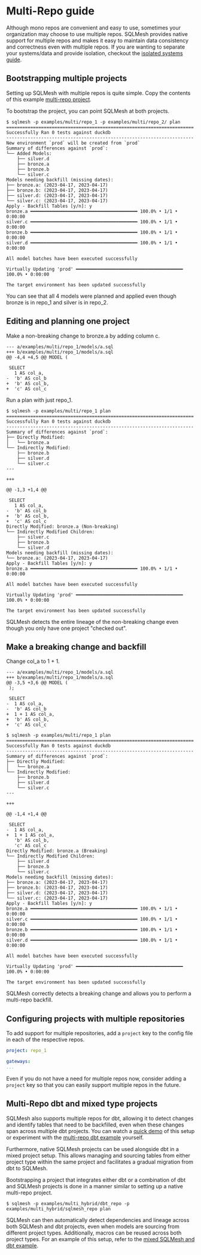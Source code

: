 # Multi-Repo guide

Although mono repos are convenient and easy to use, sometimes your organization may choose to use multiple repos. 
SQLMesh provides native support for multiple repos and makes it easy to maintain data consistency and correctness even with multiple repos.
If you are wanting to separate your systems/data and provide isolation, checkout the [isolated systems guide](https://sqlmesh.readthedocs.io/en/stable/guides/isolated_systems/?h=isolated). 

## Bootstrapping multiple projects
Setting up SQLMesh with multiple repos is quite simple. Copy the contents of this example [multi-repo project](https://github.com/TobikoData/sqlmesh/tree/main/examples/multi).

To bootstrap the project, you can point SQLMesh at both projects.

```
$ sqlmesh -p examples/multi/repo_1 -p examples/multi/repo_2/ plan
======================================================================
Successfully Ran 0 tests against duckdb
----------------------------------------------------------------------
New environment `prod` will be created from `prod`
Summary of differences against `prod`:
└── Added Models:
    ├── silver.d
    ├── bronze.a
    ├── bronze.b
    └── silver.c
Models needing backfill (missing dates):
├── bronze.a: (2023-04-17, 2023-04-17)
├── bronze.b: (2023-04-17, 2023-04-17)
├── silver.d: (2023-04-17, 2023-04-17)
└── silver.c: (2023-04-17, 2023-04-17)
Apply - Backfill Tables [y/n]: y
bronze.a ━━━━━━━━━━━━━━━━━━━━━━━━━━━━━━━━━━━━━━━━ 100.0% • 1/1 • 0:00:00
silver.c ━━━━━━━━━━━━━━━━━━━━━━━━━━━━━━━━━━━━━━━━ 100.0% • 1/1 • 0:00:00
bronze.b ━━━━━━━━━━━━━━━━━━━━━━━━━━━━━━━━━━━━━━━━ 100.0% • 1/1 • 0:00:00
silver.d ━━━━━━━━━━━━━━━━━━━━━━━━━━━━━━━━━━━━━━━━ 100.0% • 1/1 • 0:00:00

All model batches have been executed successfully

Virtually Updating 'prod' ━━━━━━━━━━━━━━━━━━━━━━━━━━━━━━━━━━━━━━━━ 100.0% • 0:00:00

The target environment has been updated successfully
```

You can see that all 4 models were planned and applied even though bronze is in repo_1 and silver is in repo_2.

## Editing and planning one project

Make a non-breaking change to bronze.a by adding column c.

```
--- a/examples/multi/repo_1/models/a.sql
+++ b/examples/multi/repo_1/models/a.sql
@@ -4,4 +4,5 @@ MODEL (

 SELECT
   1 AS col_a,
-  'b' AS col_b
+  'b' AS col_b,
+  'c' AS col_c
```

Run a plan with just repo_1.

```
$ sqlmesh -p examples/multi/repo_1 plan
======================================================================
Successfully Ran 0 tests against duckdb
----------------------------------------------------------------------
Summary of differences against `prod`:
├── Directly Modified:
│   └── bronze.a
└── Indirectly Modified:
    ├── bronze.b
    ├── silver.d
    └── silver.c
---

+++

@@ -1,3 +1,4 @@

 SELECT
   1 AS col_a,
-  'b' AS col_b
+  'b' AS col_b,
+  'c' AS col_c
Directly Modified: bronze.a (Non-breaking)
└── Indirectly Modified Children:
    ├── silver.c
    ├── bronze.b
    └── silver.d
Models needing backfill (missing dates):
└── bronze.a: (2023-04-17, 2023-04-17)
Apply - Backfill Tables [y/n]: y
bronze.a ━━━━━━━━━━━━━━━━━━━━━━━━━━━━━━━━━━━━━━━━ 100.0% • 1/1 • 0:00:00

All model batches have been executed successfully

Virtually Updating 'prod' ━━━━━━━━━━━━━━━━━━━━━━━━━━━━━━━━━━━━━━━━ 100.0% • 0:00:00

The target environment has been updated successfully
```

SQLMesh detects the entire lineage of the non-breaking change even though you only have one project "checked out".

## Make a breaking change and backfill
Change col_a to 1 + 1.

```
--- a/examples/multi/repo_1/models/a.sql
+++ b/examples/multi/repo_1/models/a.sql
@@ -3,5 +3,6 @@ MODEL (
 );

 SELECT
-  1 AS col_a,
-  'b' AS col_b
+  1 + 1 AS col_a,
+  'b' AS col_b,
+  'c' AS col_c
```

```
$ sqlmesh -p examples/multi/repo_1 plan
======================================================================
Successfully Ran 0 tests against duckdb
----------------------------------------------------------------------
Summary of differences against `prod`:
├── Directly Modified:
│   └── bronze.a
└── Indirectly Modified:
    ├── bronze.b
    ├── silver.d
    └── silver.c
---

+++

@@ -1,4 +1,4 @@

 SELECT
-  1 AS col_a,
+  1 + 1 AS col_a,
   'b' AS col_b,
   'c' AS col_c
Directly Modified: bronze.a (Breaking)
└── Indirectly Modified Children:
    ├── silver.d
    ├── bronze.b
    └── silver.c
Models needing backfill (missing dates):
├── bronze.a: (2023-04-17, 2023-04-17)
├── bronze.b: (2023-04-17, 2023-04-17)
├── silver.d: (2023-04-17, 2023-04-17)
└── silver.c: (2023-04-17, 2023-04-17)
Apply - Backfill Tables [y/n]: y
bronze.a ━━━━━━━━━━━━━━━━━━━━━━━━━━━━━━━━━━━━━━━━ 100.0% • 1/1 • 0:00:00
silver.c ━━━━━━━━━━━━━━━━━━━━━━━━━━━━━━━━━━━━━━━━ 100.0% • 1/1 • 0:00:00
bronze.b ━━━━━━━━━━━━━━━━━━━━━━━━━━━━━━━━━━━━━━━━ 100.0% • 1/1 • 0:00:00
silver.d ━━━━━━━━━━━━━━━━━━━━━━━━━━━━━━━━━━━━━━━━ 100.0% • 1/1 • 0:00:00

All model batches have been executed successfully

Virtually Updating 'prod' ━━━━━━━━━━━━━━━━━━━━━━━━━━━━━━━━━━━━━━━━ 100.0% • 0:00:00

The target environment has been updated successfully
```

SQLMesh correctly detects a breaking change and allows you to perform a multi-repo backfill.

## Configuring projects with multiple repositories

To add support for multiple repositories, add a `project` key to the config file in each of the respective repos. 

```yaml
project: repo_1

gateways:
...
```

Even if you do not have a need for multiple repos now, consider adding a `project` key so that you can easily support multiple repos in the future.

## Multi-Repo dbt and mixed type projects

SQLMesh also supports multiple repos for dbt, allowing it to detect changes and identify tables that need to be backfilled, even when these changes span across multiple dbt projects. You can watch a [quick demo](https://www.loom.com/share/69c083428bb348da8911beb2cd4d30b2) of this setup or experiment with the [multi-repo dbt example](https://github.com/TobikoData/sqlmesh/tree/main/examples/multi_dbt) yourself.

Furthermore, native SQLMesh projects can be used alongside dbt in a mixed project setup. This allows managing and sourcing tables from either project type within the same project and facilitates a gradual migration from dbt to SQLMesh.

Bootstrapping a project that integrates either dbt or a combination of dbt and SQLMesh projects is done in a manner similar to setting up a native multi-repo project.

```
$ sqlmesh -p examples/multi_hybrid/dbt_repo -p examples/multi_hybrid/sqlmesh_repo plan
```

SQLMesh can then automatically detect dependencies and lineage across both SQLMesh and dbt projects, even when models are sourcing from different project types. Additionally, macros can be reused across both project types. For an example of this setup, refer to the [mixed SQLMesh and dbt example](https://github.com/TobikoData/sqlmesh/tree/main/examples/multi_hybrid).
